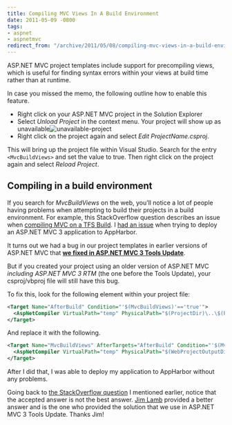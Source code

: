 ```yaml
---
title: Compiling MVC Views In A Build Environment
date: 2011-05-09 -0800
tags:
- aspnet
- aspnetmvc
redirect_from: "/archive/2011/05/08/compiling-mvc-views-in-a-build-environment.aspx/"
---
```


ASP.NET MVC project templates include support for precompiling views,
which is useful for finding syntax errors within your views at build
time rather than at runtime.

In case you missed the memo, the following outline how to enable this
feature.

-   Right click on your ASP.NET MVC project in the Solution Explorer
-   Select *Unload Project* in the context menu. Your project will show
    up as
    unavailable![unavailable-project](https://haacked.com/images/haacked_com/WindowsLiveWriter/MvcBuildViews-and_799B/unavailable-project_c749a0c0-18ef-4691-9937-2ab42753eecf.png "unavailable-project")
-   Right click on the project again and select *Edit
    ProjectName.csproj*.

This will bring up the project file within Visual Studio. Search for the
entry `<MvcBuildViews>` and set the value to true. Then right click on
the project again and select *Reload Project*.

Compiling in a build environment
--------------------------------

If you search for *MvcBuildViews* on the web, you’ll notice a lot of
people having problems when attempting to build their projects in a
build environment. For example, this StackOverflow question describes an
issue when [compiling MVC on a TFS
Build](http://stackoverflow.com/questions/2566215/allowdefinition-machinetoapplication-error-when-publishing-from-vs2010-but-onl "ASP.NET MVC 1.0 AfterBuilding Views fails on TFS Build").
I [had an
issue](http://twitter.com/#!/haacked/status/67424234015698944 "Deploying to AppHarbor")
when trying to deploy an ASP.NET MVC 3 application to AppHarbor.

It turns out we had a bug in our project templates in earlier versions
of ASP.NET MVC that **[we fixed in ASP.NET MVC 3 Tools
Update](https://haacked.com/archive/2011/04/12/introducing-asp-net-mvc-3-tools-update.aspx "ASP.NET MVC 3 Tools Update")**.

But if you created your project using an older version of ASP.NET MVC
*including ASP.NET MVC 3 RTM* (the one before the Tools Update), your
csproj/vbproj file will still have this bug.

To fix this, look for the following element within your project file:

```xml
<Target Name="AfterBuild" Condition="'$(MvcBuildViews)'=='true'">
  <AspNetCompiler VirtualPath="temp" PhysicalPath="$(ProjectDir)\..\$(ProjectName)" />
</Target>
```

And replace it with the following.

```xml
<Target Name="MvcBuildViews" AfterTargets="AfterBuild" Condition="'$(MvcBuildViews)'=='true'">
  <AspNetCompiler VirtualPath="temp" PhysicalPath="$(WebProjectOutputDir)" />
</Target>
```

After I did that, I was able to deploy my application to AppHarbor
without any problems.

Going back to [the StackOverflow
question](http://stackoverflow.com/questions/755645/asp-net-mvc-1-0-afterbuilding-views-fails-on-tfs-build "MVC TFS Build Fails")
I mentioned earlier, notice that the accepted answer is not the best
answer. [Jim Lamb](http://blogs.msdn.com/jimlamb "Jim Lamb") provided a
better answer and is the one who provided the solution that we use in
ASP.NET MVC 3 Tools Update. Thanks Jim!

